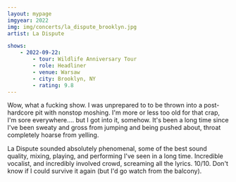 ```yaml
---
layout: mypage
imgyear: 2022
img: img/concerts/la_dispute_brooklyn.jpg
artist: La Dispute

shows:
    - 2022-09-22:
        - tour: Wildlife Anniversary Tour
        - role: Headliner
        - venue: Warsaw
        - city: Brooklyn, NY
        - rating: 9.8
---
```


Wow, what a fucking show. I was unprepared to to be thrown into a post-hardcore pit with nonstop moshing. I'm more or less too old for that crap, I'm sore everywhere.... but I got into it, somehow. It's been a long time since I've been sweaty and gross from jumping and being pushed about, throat completely hoarse from yelling. 

La Dispute sounded absolutely phenomenal, some of the best sound quality, mixing, playing, and performing I've seen in a long time. Incredible vocalist, and incredibly involved crowd, screaming all the lyrics. 10/10. Don't know if I could survive it again (but I'd go watch from the balcony).